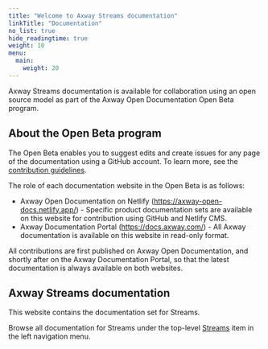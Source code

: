 ```yaml
---
title: "Welcome to Axway Streams documentation"
linkTitle: "Documentation"
no_list: true
hide_readingtime: true
weight: 10
menu:
  main:
    weight: 20
---
```


Axway Streams documentation is available for collaboration using an open source model as part of the Axway Open Documentation Open Beta program.

## About the Open Beta program

The Open Beta enables you to suggest edits and create issues for any page of the documentation using a GitHub account. To learn more, see the [contribution guidelines](/docs/contribution_guidelines/).

The role of each documentation website in the Open Beta is as follows:

* Axway Open Documentation on Netlify (<https://axway-open-docs.netlify.app/>) - Specific product documentation sets are available on this website for contribution using GitHub and Netlify CMS.
* Axway Documentation Portal (<https://docs.axway.com/>) - All Axway documentation is available on this website in read-only format.

All contributions are first published on Axway Open Documentation, and shortly after on the Axway Documentation Portal, so that the latest documentation is always available on both websites.

## Axway Streams documentation

This website contains the documentation set for Streams.

Browse all documentation for Streams under the top-level [Streams](/docs/streams/) item in the left navigation menu.
